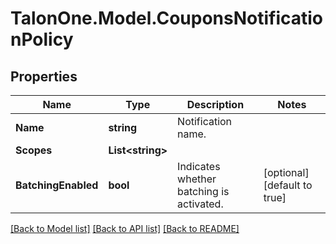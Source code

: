 # TalonOne.Model.CouponsNotificationPolicy
## Properties

Name | Type | Description | Notes
------------ | ------------- | ------------- | -------------
**Name** | **string** | Notification name. | 
**Scopes** | **List&lt;string&gt;** |  | 
**BatchingEnabled** | **bool** | Indicates whether batching is activated. | [optional] [default to true]

[[Back to Model list]](../README.md#documentation-for-models) [[Back to API list]](../README.md#documentation-for-api-endpoints) [[Back to README]](../README.md)

